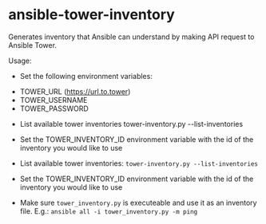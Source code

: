 # ansible-tower-inventory
Generates inventory that Ansible can understand by making API request to Ansible Tower.

Usage: 

* Set the following environment variables:
 - TOWER_URL (https://url.to.tower)
 - TOWER_USERNAME
 - TOWER_PASSWORD

* List available tower inventories
 tower-inventory.py --list-inventories

* Set the TOWER_INVENTORY_ID environment variable with the id of the inventory you would like to use

* List available tower inventories: `tower-inventory.py --list-inventories`

* Set the TOWER_INVENTORY_ID environment variable with the id of the inventory you would like to use

* Make sure `tower_inventory.py` is executeable and use it as an inventory file. E.g.: `ansible all -i tower_inventory.py -m ping`

